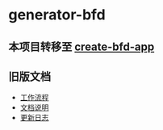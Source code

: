 # generator-bfd

## 本项目转移至 [create-bfd-app](https://github.com/baifendian/create-bfd-app)

## 旧版文档

- [工作流程](WORKFLOW.md)
- [文档说明](DOCS.md)
- [更新日志](CHANGELOG.md)